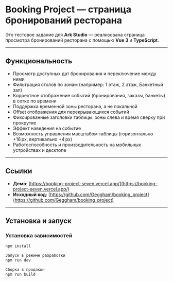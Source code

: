 # Booking Project — страница бронирований ресторана

Это тестовое задание для **Ark Studio** — реализована страница просмотра бронирований ресторана с помощью **Vue 3** и **TypeScript**.

---

## Функциональность

- Просмотр доступных дат бронирования и переключение между ними  
- Фильтрация столов по зонам (например: 1 этаж, 2 этаж, Банкетный зал)  
- Корректное отображение событий (бронирования, заказы, банкеты) в сетке по времени  
- Поддержка временной зоны ресторана, а не локальной  
- Offset отображения для перекрывающихся событий  
- Фиксированные заголовки таблицы: зоны слева и время сверху при прокрутке  
- Эффект наведения на событие  
- Возможность управления масштабом таблицы (горизонтально +16 px, вертикально +4 px)  
- Работоспособность и производительность на мобильных устройствах и десктопе

---

## Ссылки

- **Демо**: [https://booking-project-seven.vercel.app/](https://booking-project-seven.vercel.app/)  
- **Исходный код**: [https://github.com/Geggham/booking_project](https://github.com/Geggham/booking_project)

---

## Установка и запуск

### Установка зависимостей

```bash
npm install

Запуск в режиме разработки
npm run dev

Сборка в продакшн
npm run build
